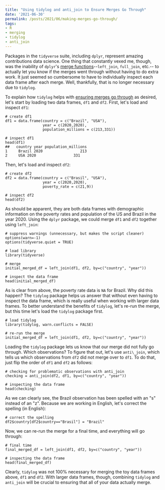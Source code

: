 ```yaml
---
title: "Using tidylog and anti_join to Ensure Merges Go Through"
date: '2021-06-30'
permalink: /posts/2021/06/making-merges-go-through/
tags:
- R
- merging
- tidylog
- anti_join
---
```


Packages in the `tidyverse` suite, including `dplyr`, represent amazing contributions data science. One thing that constantly vexed me, though, was the inability of `dplyr`'s [merge functions](https://dplyr.tidyverse.org/reference/join.html)--`left_join`, `full_join`, etc.-- to actually let you know if the merges went through without having to do extra work. It just seemed so cumbersome to have to individually inspect each data frame after each merge. Well, thankfully, that is no longer necessary due to `tidylog`.

To explain how `tidylog` helps with [ensuring merges go through](https://cran.r-project.org/web/packages/tidylog/readme/README.html) as desired, let's start by loading two data frames, `df1` and `df2`. First, let's load and inspect `df1`:

```{r}
# create df1
df1 = data.frame(country = c("Brazil", "USA"),
                 year = c(2020,2020),
                 population_millions = c(213,331))

# inspect df1
head(df1)
##   country year population_millions
1     Brazil 2020                 213
2     USA 2020                 331
```

Then, let's load and inspect `df2`:

```{r}
# create df2
df2 = data.frame(country = c("Brasil", "USA"),
                 year = c(2020,2020),
                 poverty_rate = c(21,9))

# inspect df2
head(df2)
```

As should be apparent, they are both data frames with demographic information on the poverty rates and population of the US and Brazil in the year 2020. Using the `dplyr` package, we could merge `df1` and `df2` together using `left_join`:

```{r}
# suppress warnings (unnecessary, but makes the script cleaner)
options(warn=-1)
options(tidyverse.quiet = TRUE)

# load library
library(tidyverse)

# merge
initial_merged_df = left_join(df1, df2, by=c("country", "year"))

# inspect the data frame
head(initial_merged_df)
```

As is clear from above, the poverty rate data is `NA` for Brazil. Why did this happen? The `tidylog` package helps us answer that without even having to inspect the data frame, which is really useful when working with larger data frames. To better understand the benefits of `tidylog`, let's re-run the merge, but this time let's load the `tidylog` package first.

```{r}
# load tidylog
library(tidylog, warn.conflicts = FALSE)

# re-run the merge
initial_merged_df = left_join(df1, df2, by=c("country", "year"))
```

Loading the `tidylog` package lets us know that our merge did not fully go through. Which observations? To figure that out, let's use `anti\_join`, which tells us which observations from `df2` did not merge over to `df1`. To do that, just flip the order of `df1` and `df2` as follows:

```{r}
# checking for problematic observations with anti_join
checking = anti_join(df2, df1, by=c("country", "year"))

# inspecting the data frame
head(checking)
```

As we can clearly see, the Brazil observation has been spelled with an "s" instead of an "z". Because we are working in English, let's correct the spelling (in English):

```{r}
# correct the spelling
df2$country[df2$country=="Brasil"] = "Brazil"
```

Now, we can re-run the merge for a final time, and everything will go through:

```{r}
# final time
final_merged_df = left_join(df1, df2, by=c("country", "year"))

# inspecting the data frame
head(final_merged_df)
```

Clearly, `tidylog` was not 100% necessary for merging the toy data frames above, `df1` and `df2`. With larger data frames, though, combining `tidylog` and `anti_join` will be crucial to ensuring that all of your data actually merge.    


